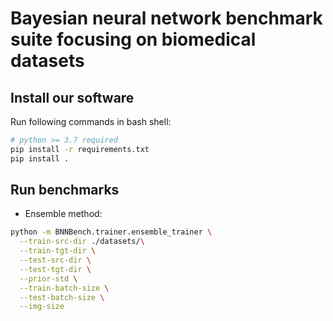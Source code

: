 # Bayesian neural network benchmark suite focusing on biomedical datasets

## Install our software
Run following commands in bash shell:

```bash
# python >= 3.7 required
pip install -r requirements.txt
pip install .
```


## Run benchmarks

+ Ensemble method:

```bash
python -m BNNBench.trainer.ensemble_trainer \
  --train-src-dir ./datasets/\
  --train-tgt-dir \
  --test-src-dir \
  --test-tgt-dir \
  --prior-std \
  --train-batch-size \
  --test-batch-size \
  --img-size
```